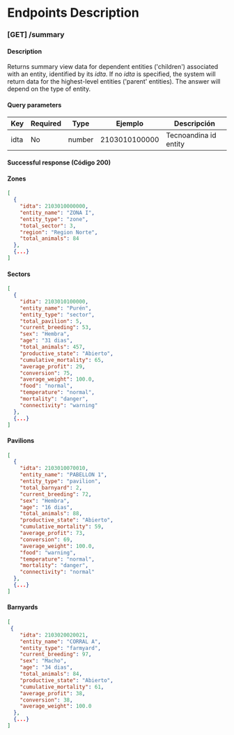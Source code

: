 # Endpoints Description

### [GET] /summary

#### Description
Returns summary view data for dependent entities ('children') associated with an entity, identified by its *idta*. If no *idta* is specified, the system will return data for the highest-level entities ('parent' entities). The answer will depend on the type of entity.
#### Query parameters

| Key | Required | Type | Ejemplo | Descripción |
|--------|-----------|------|---------|------------ |
| idta | No | number | 2103010100000 | Tecnoandina id entity |

#### Successful response (Código 200)
#### Zones
```json
[
  {
    "idta": 2103010000000,
    "entity_name": "ZONA I",
    "entity_type": "zone",
    "total_sector": 3,
    "region": "Region Norte",
    "total_animals": 84
  },
  {...}
]
```
#### Sectors
```json
[
  {
    "idta": 2103010100000,
    "entity_name": "Purén",
    "entity_type": "sector",
    "total_pavilion": 5,
    "current_breeding": 53,
    "sex": "Hembra",
    "age": "31 dias",
    "total_animals": 457,
    "productive_state": "Abierto",
    "cumulative_mortality": 65,
    "average_profit": 29,
    "conversion": 75,
    "average_weight": 100.0,
    "food": "normal",
    "temperature": "normal",
    "mortality": "danger",
    "connectivity": "warning"
  },
  {...}
]
```
#### Pavilions
```json
[
  {
    "idta": 2103010070010,
    "entity_name": "PABELLON 1",
    "entity_type": "pavilion",
    "total_barnyard": 2,
    "current_breeding": 72,
    "sex": "Hembra",
    "age": "16 dias",
    "total_animals": 88,
    "productive_state": "Abierto",
    "cumulative_mortality": 59,
    "average_profit": 73,
    "conversion": 69,
    "average_weight": 100.0,
    "food": "warning",
    "temperature": "normal",
    "mortality": "danger",
    "connectivity": "normal"
  },
  {...}
]
```
#### Barnyards
```json
[
 {
    "idta": 2103020020021,
    "entity_name": "CORRAL A",
    "entity_type": "farmyard",
    "current_breeding": 97,
    "sex": "Macho",
    "age": "34 dias",
    "total_animals": 84,
    "productive_state": "Abierto",
    "cumulative_mortality": 61,
    "average_profit": 38,
    "conversion": 38,
    "average_weight": 100.0
  },
  {...}
]
```
